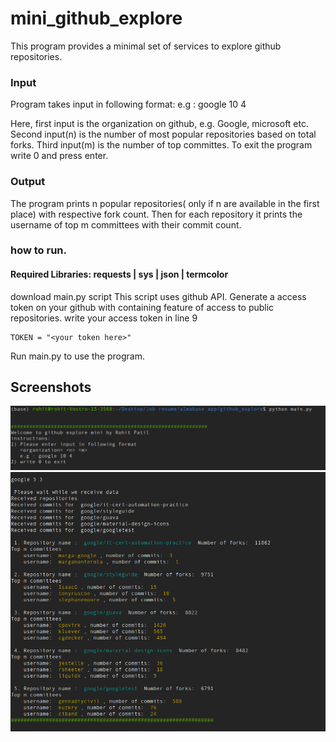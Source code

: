 # mini_github_explore

This program provides a minimal set of services to explore github repositories.


### Input
  Program takes input in following format:
     <organization> <n> <m>
     e.g : google 10 4

  Here, first input is the organization on github, e.g. Google, microsoft etc.
    Second input(n) is the number of most popular repositories based on total forks.
    Third input(m) is the number of top committes.
  To exit the program write 0 and press enter.
### Output
  The program prints n popular repositories( only if n are available in the first place) with respective fork count.
  Then for each repository it prints the username of top m committees with their commit count.
  
### how to run.

#### Required Libraries: requests | sys | json | termcolor

download main.py script
This script uses github API.
Generate a access token on your github with containing feature of access to public repositories.
write your access token in line 9
```
TOKEN = "<your token here>"

```

Run main.py to use the program.

## Screenshots
![screenshot_1](./images/screenshot_1.png)
![screenshot_1](./images/screenshot_2.png)
